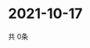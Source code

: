 # 2021-10-17
  共 0条

  <!-- BEGIN -->
  <!-- 最后更新时间Sun Oct 17 2021 00:17:18 GMT+0000 (Coordinated Universal Time) -->
  
  <!-- END -->
  
  